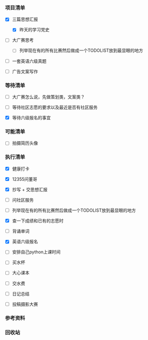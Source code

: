 ### 项目清单

- [x] 三篇思想汇报

  - [x] 昨天的学习党史
  
- [ ] 大广赛思考

  - [ ] 列举现在有的所有比赛然后做成一个TODOLIST放到最显眼的地方

- [ ] 一套英语六级真题

- [ ] 广告文案写作

  

### 等待清单

- [ ] 大广赛怎么说，先做策划类，文案类？

- [ ] 等待社区志愿的要求以及最近是否有社区服务

- [x] 等待六级报名的事宜

  

### 可能清单

- [ ] 拍摄简历头像

### 执行清单

- [x] 健康打卡

- [x] 12355问董哥

- [x] 抄写 + 交思想汇报

- [ ] 问社区服务

- [ ] 列举现在有的所有比赛然后做成一个TODOLIST放到最显眼的地方

- [x] 查一下成绩和已有的志愿时

- [ ] 背诵单词

- [x] 英语六级报名

- [ ] 安排自己python上课时间

- [ ] 买水杯

- [ ] 大心课本

- [ ] 交水费

- [ ] 日记总结

- [ ] 投稿摄影大赛

  

### 参考资料



### 回收站


